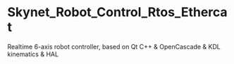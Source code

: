 # Skynet_Robot_Control_Rtos_Ethercat
Realtime 6-axis robot controller, based on Qt C++ &amp; OpenCascade &amp; KDL kinematics &amp; HAL
